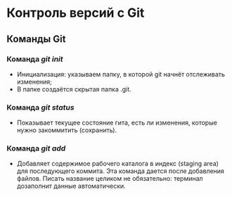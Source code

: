 # Контроль версий с Git
## __Команды Git__

### Команда *git init*
* Инициализация: указываем папку, в которой git начнёт отслеживать изменения;
* В папке создаётся скрытая папка .git.

### Команда *git status*
* Показывает текущее состояние гита, есть  ли изменения, которые нужно закоммитить (сохранить).

### Команда *git add*
* Добавляет содержимое рабочего каталога  в индекс (staging area) для последующего коммита. Эта команда дается после добавления файлов. Писать название целиком не обязательно: терминал дозаполнит данные автоматически.
